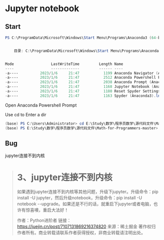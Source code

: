 # Jupyter notebook

## Start

```powershell
PS C:\ProgramData\Microsoft\Windows\Start Menu\Programs\Anaconda3 (64-bit)> ls


    目录: C:\ProgramData\Microsoft\Windows\Start Menu\Programs\Anaconda3 (64-bit)


Mode                 LastWriteTime         Length Name
----                 -------------         ------ ----
-a----          2023/1/6     21:47           1199 Anaconda Navigator (Anaconda3).lnk
-a----          2023/1/6     21:47           2512 Anaconda Powershell Prompt (Anaconda3).lnk
-a----          2023/1/6     21:47           2038 Anaconda Prompt (Anaconda3).lnk
-a----          2023/1/6     21:47           1168 Jupyter Notebook (Anaconda3).lnk
-a----          2023/1/6     21:47           1180 Reset Spyder Settings (Anaconda3).lnk
-a----          2023/1/6     21:47           1163 Spyder (Anaconda3).lnk
```

Open  Anaconda Powershell Prompt 

Use cd to Enter a dir

```powershell
(base) PS C:\Users\Administrator> cd E:\Study\数学\程序员数学\源代码文件\Math-for-Programmers-master
(base) PS E:\Study\数学\程序员数学\源代码文件\Math-for-Programmers-master> jupyter notebook
```

## Bug	

jupyter连接不到内核

>   # 3、jupyter连接不到内核
>
>   如果遇到jupyter连接不到内核等其他问题，升级下jupyter。升级命令：pip install -U jupyter，然后升级notebook，升级命令：pip install -U notebook --upgrade。如果还是不行的话，就重启下jupyter或者电脑，也许有惊喜噢，重启大法好！
>
>   
>
>   作者：Python进阶者
>   链接：https://juejin.cn/post/7107131869216374820
>   来源：稀土掘金
>   著作权归作者所有。商业转载请联系作者获得授权，非商业转载请注明出处。